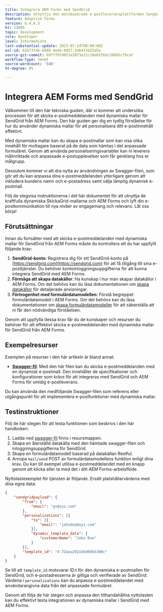 ```yaml
---
title: Integrera AEM Forms med SendGrid
description: Utnyttja den molnbaserade e-postleveransplattformen SengGrid med AEM Forms.
feature: Adaptive Forms
version: 6.4,6.5
kt: 13605
topic: Development
role: Developer
level: Intermediate
last-substantial-update: 2023-07-14T00:00:00Z
exl-id: 62b73f4b-69d8-4ede-9d57-3d6472d25d5a
source-git-commit: 097ff8fd0f3a28f3e21c10e03f6dc28695cf9caf
workflow-type: tm+mt
source-wordcount: '548'
ht-degree: 0%

---
```


# Integrera AEM Forms med SendGrid

Välkommen till den här tekniska guiden, där vi kommer att undersöka processen för att skicka e-postmeddelanden med dynamiska mallar för SendGrid från AEM Forms. Den här guiden ger dig en tydlig förståelse för hur du använder dynamiska mallar för att personalisera ditt e-postinnehåll effektivt.

Med dynamiska mallar kan du skapa e-postmallar som kan visa olika innehåll för mottagare baserat på de data som hämtas i det anpassade formuläret. Genom att använda personaliseringsvariabler kan ni leverera målinriktade och anpassade e-postupplevelser som får genklang hos er målgrupp.

Dessutom kommer vi att dra nytta av användningen av Swagger-filen, som gör att du kan anpassa dina e-postmeddelanden ytterligare genom att inkludera kundens namn och e-postadress samt välja lämplig dynamisk e-postmall.

Följ de stegvisa instruktionerna i det här dokumentet för att utnyttja de kraftfulla dynamiska SkickaGrid-mallarna och AEM Forms och lyft din e-postkommunikation till nya nivåer av engagemang och relevans. Låt oss börja!

## Förutsättningar

Innan du fortsätter med att skicka e-postmeddelanden med dynamiska mallar för SendGrid från AEM Forms måste du kontrollera att du har uppfyllt följande krav:

1. **SendGrid-konto**: Registrera dig för ett SendGrid-konto på [https://sendgrid.com](https://sendgrid.com) för att få tillgång till sina e-posttjänster. Du behöver kontoinloggningsuppgifterna för att kunna integrera SendGrid med AEM Forms.
1. **Förmåga att skapa datakällor**: Ha kunskap i hur man skapar datakällor i AEM Forms. Om det behövs kan du läsa dokumentationen om [skapa datakällor](https://experienceleague.adobe.com/docs/experience-manager-learn/forms/ic-web-channel-tutorial/parttwo.html) för detaljerade anvisningar.
1. **Förtrogenhet med formulärdatamodellen**: Förstå begreppet formulärdatamodell i AEM Forms. Om det behövs kan du läsa dokumentationen om [skapa formulärdatamodeller](https://experienceleague.adobe.com/docs/experience-manager-65/forms/form-data-model/create-form-data-models.html) för att säkerställa att ni får den nödvändiga förståelsen.

Genom att uppfylla dessa krav får du de kunskaper och resurser du behöver för att effektivt skicka e-postmeddelanden med dynamiska mallar för SendGrid från AEM Forms.

## Exempelresurser

Exemplen på resurser i den här artikeln är bland annat:

* **[Swagger-fil](assets/SendGridWithDynamicTemplate.yaml)**: Med den här filen kan du skicka e-postmeddelanden med en dynamisk e-postmall. Den innehåller de specifikationer och konfigurationer som krävs för att integreras med SendGrid och AEM Forms för smidig e-postleverans.

Du kan använda den medföljande Swagger-filen som referens eller utgångspunkt för att implementera e-postfunktioner med dynamiska mallar.

## Testinstruktioner

Följ de här stegen för att testa funktionen som beskrivs i den här handboken:

1. Ladda ned [swagger-fil](assets/SendGridWithDynamicTemplate.yaml) finns i resursmappen.
2. Skapa en återställd datakälla med den hämtade swagger-filen och inloggningsuppgifterna för SendGrid.
3. Skapa en formulärdatamodell baserad på datakällan Restful.
4. Anropa `mail/send` POST av formulärdatamodellens funktion enligt dina krav. Du kan till exempel utlösa e-postmeddelandet med en knapp genom att klicka eller ta med det i ditt AEM Forms-arbetsflöde.

Nyttolastexemplet för tjänsten är följande. Ersätt platshållarvärdena med dina egna data:

```json
{
    "sendgridpayload": {
        "from": {
            "email": "gs@xyz.com"
        },
        "personalizations": [{
            "to": [{
                "email": "johndoe@xyz.com"
            }],
            "dynamic_template_data": {
                "customerName": "John Doe"
            }
        }],
        "template_id": "d-72aau292a3bd60b5300c"
    }
}
```

Se till att `template_id` motsvarar ID:t för den dynamiska e-postmallen för SendGrid, och e-postadresserna är giltiga och verifierade av SendGrid. Värdena i `personalizations` kan du anpassa e-postmeddelandet med användarangivna data från det anpassade formuläret.

Genom att följa de här stegen och anpassa den tillhandahållna nyttolasten kan du effektivt testa integrationen av dynamiska mallar i SendGrid med AEM Forms.
